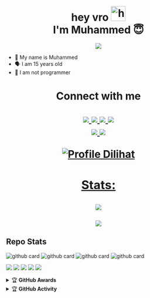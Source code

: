 <h1 align="center">hey vro <img src="https://user-images.githubusercontent.com/1303154/88677602-1635ba80-d120-11ea-84d8-d263ba5fc3c0.gif" width="40px" alt="hi"><br>I'm Muhammed 😇 </h1>
<p align="center">
  <img src="https://i.imgur.com/89UwiBi.jpeg" />
</p>

- 👼 My name is Muhammed 
- 🗣️ I am 15 years old 
- 🔭 I am not programmer

<h1 align="center"> Connect with me
<p align="center">
  <a href="https://instagram.com/I-AM-MUHAMMED"><img src="https://img.shields.io/badge/Instagram-E4405F?style=for-the-badge&logo=instagram&logoColor=white"/> 
  <a href="https://wa.me/919961050829"><img src="https://img.shields.io/badge/WhatsApp-25D366?style=for-the-badge&logo=whatsapp&logoColor=white" />
  <a href=""><img src="https://img.shields.io/badge/Facebook-%234267B2.svg?&style=for-the-badge&logo=facebook&logoColor=white" />
  <a href="https://t.me/taurus_ser"><img src="https://img.shields.io/badge/Telegram-%230088cc.svg?&style=for-the-badge&logo=telegram&logoColor=white" /> <br>
  <a href="https://github.com/I-AM-MUHAMMED"><img src="https://img.shields.io/badge/-GitHub-black?style=flat-square&logo=github" /> 
  <a href="https://youtube.com/c/TAURUSEDITS"><img src="https://img.shields.io/youtube/channel/subscribers/UCdzWwbApjkyODby7_MoRYlA?style=social" /> <br>
</p>


![Profile Dilihat](https://komarev.com/ghpvc/?username=I-AM-MUHAMMED&color=blue&style=flat-square&label=Profile+Dilihat)
### Stats:

<p align="center"><a href="https://github.com/I-AM-MUHAMMED"><img src="https://github-readme-stats.vercel.app/api?username=I-AM-MUHAMMED&show_icons=true&theme=radical"></a></p>
<p align="center"><a href="https://github.com/I-AM-MUHAMMED"><img src="https://github-readme-stats.vercel.app/api/top-langs/?username=I-AM-MUHAMMED&theme=radical&layout=compact"></a></p> 

## Repo Stats
![github card](https://github-readme-stats.vercel.app/api/pin/?username=I-AM-MUHAMMED&repo=TAURUS-X&theme=dark)
![github card](https://github-readme-stats.vercel.app/api/pin/?username=I-AM-MUHAMMED&repo=TAURUS-EX&theme=nightowl)
![github card](https://github-readme-stats.vercel.app/api/pin/?username=I-AM-MUHAMMED&repo=TAURUS-X3&theme=dark)
![github card](https://github-readme-stats.vercel.app/api/pin/?username=I-AM-MUHAMMED&repo=I-AM-MUHAMMED&theme=nightowl)


<p>
    <img src="https://img.shields.io/badge/OS-Linux-blue?&logo=Linux" />
    <img src="https://img.shields.io/badge/OS-Windows-blue?&logo=Windows" />
    <img src="https://img.shields.io/badge/IDE-Xcode-blue?&logo=xcode" />
    <img src="https://img.shields.io/badge/Text%20Editor-Visual%20Studio%20Code-blue?&logo=visual%20studio%20code&logoColor=blue" />
    <img src="https://img.shields.io/badge/Sublime%20Text-gray?&logo=Sublime-Text" />
</p>
<details>
    <summary>&#127942 <b>GitHub Awards</b></summary><br/>

![Github Trophy](https://github-profile-trophy.vercel.app/?username=I-AM-MUHAMMED)

</details>

<details>
    <summary>&#127942 <b>GitHub Activity</b></summary><br/>

![Metrics](https://metrics.lecoq.io/I-AM-MUHAMMED?template=classic&repositories.forks=true&languages=1&languages.colors=github&languages.threshold=0%25&config.timezone=Asia%2FMakassar)

</details>
